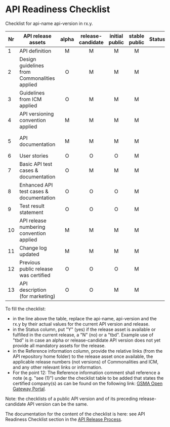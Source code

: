 # API Readiness Checklist

Checklist for api-name api-version in rx.y.

| Nr | API release assets  | alpha | release-candidate |  initial<br>public | stable<br> public | Status | Reference information |
|----|----------------------------------------------|:-----:|:-----------------:|:-------:|:------:|:----:|:----:|
|  1 | API definition                               |   M   |         M         |    M    |    M   |      | [relative link](/code/API_definitions/apiname.yaml) |
|  2 | Design guidelines from Commonalities applied |   O   |         M         |    M    |    M   |      | Comm. release nr |
|  3 | Guidelines from ICM applied                  |   O   |         M         |    M    |    M   |      | ICM release nr   |
|  4 | API versioning convention applied            |   M   |         M         |    M    |    M   |      |                  |
|  5 | API documentation                            |   M   |         M         |    M    |    M   |      | in yaml (or [relative link](/documentation/API_documentation/xxx.md)) |
|  6 | User stories                                 |   O   |         O         |    O    |    M   |      | [relative link](/documentation/API_documentation/apiname-Userstory.md) |
|  7 | Basic API test cases & documentation         |   O   |         M         |    M    |    M   |      | [relative link](/code/Test_definitions) |
|  8 | Enhanced API test cases & documentation      |   O   |         O         |    O    |    M   |      | [relative link](/code/Test_definitions) |
|  9 | Test result statement                        |   O   |         O         |    O    |    M   |      | issue link       |
| 10 | API release numbering convention applied     |   M   |         M         |    M    |    M   |      |                  |
| 11 | Change log updated                           |   M   |         M         |    M    |    M   |      | [relative link](/CHANGELOG.md) |
| 12 | Previous public release was certified        |   O   |         O         |    O    |    M   |      | comment          |
| 13 | API description (for marketing)              |   O   |         O         |    M    |    M   |      | [wiki link](https://lf-camaraproject.atlassian.net/wiki/xxx) |

To fill the checklist:
- in the line above the table, replace the api-name, api-version and the rx.y by their actual values for the current API version and release.
- in the Status column, put "Y" (yes) if the release asset is available or fulfilled in the current release, a "N" (no) or a "tbd". Example use of "tbd" is in case an alpha or release-candidate API version does not yet provide all mandatory assets for the release.
- in the Reference information column, provide the relative links (from the API repository home folder) to the release asset once available, the applicable release numbers (not versions) of Commonalities and ICM, and any other relevant links or information.
- For the point 12: The Reference information comment shall reference a note (e.g. "see (1)") under the checklist table to be added that states the certified company(s) as can be found on the following link: [GSMA Open Gateway Portal](https://open-gateway.gsma.com/).

Note: the checklists of a public API version and of its preceding release-candidate API version can be the same.

The documentation for the content of the checklist is here: see API Readiness Checklist section in the [API Release Process](https://lf-camaraproject.atlassian.net/wiki/x/jine).
